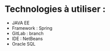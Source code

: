 # Technologies à utiliser :

- JAVA EE
- Framework : Spring
- GitLab : branch 
- IDE : NetBeans
- Oracle SQL
